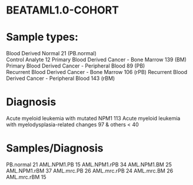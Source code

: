 # BEATAML1.0-COHORT 

# Sample types:
 Blood Derived Normal 21 (PB.normal)                                   
 Control Analyte 12
 Primary Blood Derived Cancer - Bone Marrow  139 (BM)
 Primary Blood Derived Cancer - Peripheral Blood 89 (PB)                                                                                              
 Recurrent Blood Derived Cancer - Bone Marrow 106 (rPB)
 Recurrent Blood Derived Cancer - Peripheral Blood 143 (rBM)
                                                                                              
                                              
# Diagnosis
 Acute myeloid leukemia with mutated NPM1  113 
 Acute myeloid leukemia with myelodysplasia-related changes 97
 & others < 40 

# Samples/Diagnosis
 PB.normal 21
 AML.NPM1.PB 15
 AML.NPM1.rPB 34
 AML.NPM1.BM 25
 AML.NPM1.rBM 37
 AML.mrc.PB 26
 AML.mrc.rPB 24
 AML.mrc.BM 26
 AML.mrc.rBM 15                      

                                   
